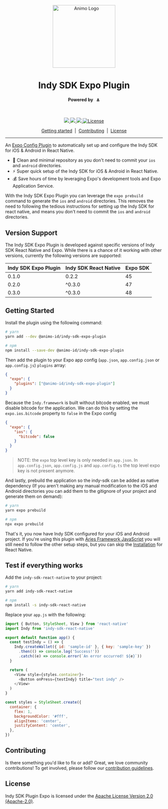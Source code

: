 <p align="center">
  <picture>
   <source media="(prefers-color-scheme: light)" srcset="https://res.cloudinary.com/animo-solutions/image/upload/v1656578320/animo-logo-light-no-text_ok9auy.svg">
   <source media="(prefers-color-scheme: dark)" srcset="https://res.cloudinary.com/animo-solutions/image/upload/v1656578320/animo-logo-dark-no-text_fqqdq9.svg">
   <img alt="Animo Logo" height="200px" />
  </picture>
</p>

<h1 align="center" ><b>Indy SDK Expo Plugin</b></h1>

<h4 align="center">Powered by &nbsp; 
  <picture>
    <source media="(prefers-color-scheme: light)" srcset="https://res.cloudinary.com/animo-solutions/image/upload/v1656579715/animo-logo-light-text_cma2yo.svg">
    <source media="(prefers-color-scheme: dark)" srcset="https://res.cloudinary.com/animo-solutions/image/upload/v1656579715/animo-logo-dark-text_uccvqa.svg">
    <img alt="Animo Logo" height="12px" />
  </picture>
</h4><br>

<p align="center">
  <a href="https://typescriptlang.org">
    <img src="https://img.shields.io/badge/%3C%2F%3E-TypeScript-%230074c1.svg" />
  </a>
  <a href="https://yarnpkg.com">
    <img src="https://img.shields.io/badge/yarn-workspaces-2188b6" />
  </a>
  <a href="https://www.npmjs.com/package/@animo-id/indy-sdk-expo-plugin">
    <img src="https://img.shields.io/npm/v/@animo-id/indy-sdk-expo-plugin" />
  </a>
  <a
    href="https://raw.githubusercontent.com/animo/indy-sdk-expo-plugin/main/LICENSE"
    ><img
      alt="License"
      src="https://img.shields.io/badge/License-Apache%202.0-blue.svg"
  /></a>
</p>

<p align="center">
  <a href="#getting-started">Getting started</a> 
  &nbsp;|&nbsp;
  <a href="#contributing">Contributing</a> 
  &nbsp;|&nbsp;
  <a href="#contributing">License</a> 
</p>

---

An [Expo Config Plugin](https://docs.expo.dev/guides/config-plugins/) to automatically set up and configure the Indy SDK for iOS & Android in React Native.

- 🧽 Clean and minimal repository as you don't need to commit your `ios` and `android` directories.
- ⚡️ Super quick setup of the Indy SDK for iOS & Android in React Native.
- 💰 Save hours of time by leveraging Expo's development tools and Expo Application Service.

With the Indy SDK Expo Plugin you can leverage the `expo prebuild` command to generate the `ios` and `android` directories. This removes the need to following the tedious instructions for setting up the Indy SDK for react native, and means you don't need to commit the `ios` and `android` directories.

## Version Support

The Indy SDK Expo Plugin is developed against specific versions of Indy SDK React Native and Expo. While there is a chance of it working with other versions, currently the following versions are supported:

| Indy SDK Expo Plugin | Indy SDK React Native | Expo SDK |
| -------------------- | --------------------- | -------- |
| 0.1.0                | 0.2.2                 | 45       |
| 0.2.0                | ^0.3.0                | 47       |
| 0.3.0                | ^0.3.0                | 48       |

## Getting Started

Install the plugin using the following command:

```sh
# yarn
yarn add --dev @animo-id/indy-sdk-expo-plugin

# npm
npm install --save-dev @animo-id/indy-sdk-expo-plugin
```

Then add the plugin to your Expo app config (`app.json`, `app.config.json` or `app.config.js`) `plugins` array:

```json
{
  "expo": {
    "plugins": ["@animo-id/indy-sdk-expo-plugin"]
  }
}
```

Because the `Indy.framework` is built without bitcode enabled, we must disable bitcode for the application. We can do this by setting the `expo.ios.bitcode` property to `false` in the Expo config

```json
{
  "expo": {
    "ios": {
      "bitcode": false
    }
  }
}
```

> NOTE: the `expo` top level key is only needed in `app.json`. In `app.config.json`, `app.config.js` and `app.config.ts` the top level expo key is not present anymore.

And lastly, prebuild the application so the indy-sdk can be added as native dependency (If you aren't making any manual modification to the iOS and Android directories you can add them to the gitignore of your project and generate them on demand):

```sh
# yarn
yarn expo prebuild

# npm
npx expo prebuild
```

That's it, you now have Indy SDK configured for your iOS and Android project. If you're using this plugin with [Aries Framework JavaScript](https://github.com/hyperledger/aries-framework-javascript) you will still need to follow the other setup steps, but you can skip the [Installation](https://aries.js.org/guides/getting-started/installation/react-native) for React Native.

## Test if everything works

Add the `indy-sdk-react-native` to your project:

```sh
# yarn
yarn add indy-sdk-react-native

# npm
npm install -s indy-sdk-react-native
```

Replace your `app.js` with the following:

```javascript
import { Button, StyleSheet, View } from 'react-native'
import Indy from 'indy-sdk-react-native'

export default function app() {
  const testIndy = () => {
    Indy.createWallet({ id: 'sample-id' }, { key: 'sample-key' })
      .then(() => console.log('Success!'))
      .catch((e) => console.error(`An error occurred! ${e}`))
  }

  return (
    <View style={styles.container}>
      <Button onPress={testIndy} title="test indy" />
    </View>
  )
}

const styles = StyleSheet.create({
  container: {
    flex: 1,
    backgroundColor: '#fff',
    alignItems: 'center',
    justifyContent: 'center',
  },
})
```

## Contributing

Is there something you'd like to fix or add? Great, we love community
contributions! To get involved, please follow our [contribution guidelines](./CONTRIBUTING.md).

## License

Indy SDK Plugin Expo is licensed under the [Apache License Version 2.0 (Apache-2.0)](./LICENSE).
